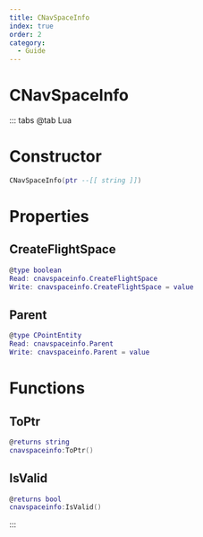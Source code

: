 ```yaml
---
title: CNavSpaceInfo
index: true
order: 2
category:
  - Guide
---
```


# CNavSpaceInfo

::: tabs
@tab Lua
# Constructor
```lua
CNavSpaceInfo(ptr --[[ string ]])
```
# Properties
## CreateFlightSpace 
```lua
@type boolean
Read: cnavspaceinfo.CreateFlightSpace
Write: cnavspaceinfo.CreateFlightSpace = value
```
## Parent 
```lua
@type CPointEntity
Read: cnavspaceinfo.Parent
Write: cnavspaceinfo.Parent = value
```
# Functions
## ToPtr
```lua
@returns string
cnavspaceinfo:ToPtr()
```
## IsValid
```lua
@returns bool
cnavspaceinfo:IsValid()
```

:::